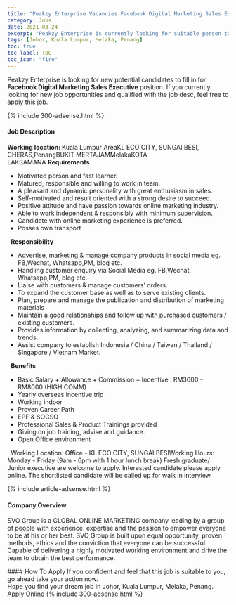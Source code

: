 ```yaml
---
title: "Peakzy Enterprise Vacancies Facebook Digital Marketing Sales Executive" 
category: Jobs 
date: 2021-03-24 
excerpt: "Peakzy Enterprise is currently looking for suitable person to fill in the Facebook Digital Marketing Sales Executive which based in Johor, Kuala Lumpur, Melaka, Penang" 
tags: [Johor, Kuala Lumpur, Melaka, Penang] 
toc: true 
toc_label: TOC 
toc_icon: "fire" 
--- 
```


<p>Peakzy Enterprise is looking for new potential candidates to fill in for <b>Facebook Digital Marketing Sales Executive</b> position. If you currently looking for new job opportunities and qualified with the job desc, feel free to apply this job.
</p>{% include 300-adsense.html %} 
<div><div><h4>Job Description</h4></div><div><div><span><div><p><strong>Working location: </strong>Kuala Lumpur AreaKL ECO CITY, SUNGAI BESI, CHERAS,PenangBUKIT MERTAJAMMelakaKOTA LAKSAMANA&#160;<strong>Requirements</strong></p><ul><li>Motivated person and fast learner.</li><li>Matured, responsible and willing to work in team.</li><li>A pleasant and dynamic personality with great enthusiasm in sales.</li><li>Self-motivated and result oriented with a strong desire to succeed.</li><li>Positive attitude and have passion towards online marketing industry.</li><li>Able to work independent &amp; responsibly with minimum supervision.</li><li>Candidate with online marketing experience is preferred.</li><li>Posses own transport</li></ul><p>&#160;&#160;<strong>Responsibility</strong></p><ul><li>Advertise, marketing &amp; manage company products in social media eg. FB,Wechat, Whatsapp,PM, blog etc.</li><li>Handling customer enquiry via Social Media eg. FB,Wechat, Whatsapp,PM, blog etc.</li><li>Liaise with customers &amp; manage customers&#8217; orders.</li><li>To expand the customer base as well as to serve existing clients.</li><li>Plan, prepare and manage the publication and distribution of marketing materials</li><li>Maintain a good relationships and follow up with purchased customers / existing customers.</li><li>Provides information by collecting, analyzing, and summarizing data and trends.</li><li>Assist company to establish Indonesia / China / Taiwan / Thailand / Singapore / Vietnam Market.</li></ul><p>&#160;&#160;<strong>Benefits</strong></p><ul><li>Basic Salary + Allowance + Commission + Incentive : RM3000 - RM8000 (HIGH COMM)</li><li>Yearly overseas incentive trip</li><li>Working indoor</li><li>Proven Career Path&#160;</li><li>EPF &amp; SOCSO</li><li>Professional Sales &amp; Product Trainings provided</li><li>Giving on job training, advise and guidance.</li><li>Open Office environment&#160;</li></ul><p>&#160;&#160;Working Location: Office - KL ECO CITY, SUNGAI BESIWorking Hours: Monday - Friday (9am - 6pm with 1 hour lunch break)&#160;Fresh graduate/ Junior executive are welcome to apply. Interested candidate please apply online. The shortlisted candidate will be called up for walk in interview.</p></div></span></div></div></div> 
{% include article-adsense.html %} 
<div><div><h4>Company Overview</h4></div><div><div><span><div><p>SVO Group is a GLOBAL ONLINE MARKETING company leading by a group of people with experience. expertise and the passion to empower everyone to be at his or her best. SVO Group is built upon equal opportunity, proven methods, ethics and the conviction that everyone can be successful. Capable of delivering a highly motivated working environment and drive the team to obtain the best performance.</p></div></span></div></div></div> 
#### How To Apply 
If you confident and feel that this job is suitable to you, go ahead take your action now. <br/> 
Hope you find your dream job in Johor, Kuala Lumpur, Melaka, Penang. <br/> 
<a href="https://www.jobstreet.com.my/en/job/facebook-digital-marketing-sales-executive-4515985?jobId=jobstreet-my-job-4515985&" class="btn btn--info" target="_blank" rel="nofollow noopenner">Apply Online</a> 
{% include 300-adsense.html %} 
